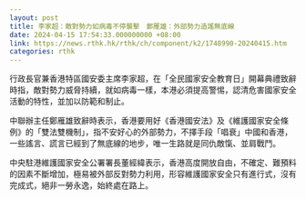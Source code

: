 ```yaml
---
layout: post
title: 李家超：敵對勢力如病毒不停襲擊　鄭雁雄：外部勢力造謠無底線
date: 2024-04-15 17:54:33.000000000 +08:00
link: https://news.rthk.hk/rthk/ch/component/k2/1748990-20240415.htm
categories: rthk
---
```


行政長官兼香港特區國安委主席李家超，在「全民國家安全教育日」開幕典禮致辭時指，敵對勢力威脅持續，就如病毒一樣，本港必須提高警惕，認清危害國家安全活動的特性，並加以防範和制止。

中聯辦主任鄭雁雄致辭時表示，香港要用好《香港國安法》及《維護國家安全條例》的「雙法雙機制」，指不安好心的外部勢力，不擇手段「唱衰」中國和香港，一些謠言、謊言已經到了無底線的地步，唯一生路就是同仇敵愾、並肩戰鬥。

中央駐港維護國家安全公署署長董經緯表示，香港高度開放自由，不確定、難預料的因素不斷增加，極易被外部反對勢力利用，形容維護國家安全只有進行式，沒有完成式，絕非一勞永逸，始終處在路上。 
